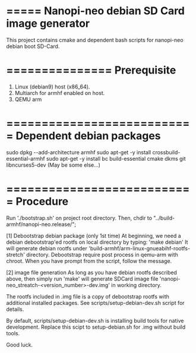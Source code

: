 =====
Nanopi-neo debian SD Card image generator
=====

This project contains cmake and dependent bash scripts for nanopi-neo debian boot SD-Card.

===============
 Prerequisite
===============

1. Linux (debian9) host (x86_64).
2. Multiarch for armhf enabled on host.
3. QEMU arm

===========================
 Dependent debian packages 
===========================

sudo dpkg --add-architecture armhf
sudo apt-get -y install crossbuild-essential-armhf
sudo apt-get -y install bc build-essential cmake dkms git libncurses5-dev
(May be some else...)

===========================
 Procedure
===========================

Run './bootstrap.sh' on project root directory.
Then, chdir to "../build-armhf/nanopi-neo.release/";

[1] Debootstrap debian package (only 1st time)
At beginning, we need a debian debootstrap'ed rootfs on local directory by typing: 'make debian'
It will generate debian rootfs under 'build-armhf/arm-linux-gnueabihf-rootfs-stretch' directory.
Debootstrap require post process in qemu-arm with chroot.  When you have prompt from the script,
follow the message.

[2] image file generation
As long as you have debian rootfs described above, then simply run 'make' will generate SDCard
image file 'nanopi-neo_streatch-<version_number>-dev.img' in working directory.

The rootfs included in .img file is a copy of debootstrap rootfs with additional installed packages.
See scripts/setup-debian-dev.sh script for details.

By default, scripts/setup-debian-dev.sh is installing build tools for native development.
Replace this scipt to setup-debian.sh for .img without build tools.

Good luck.



